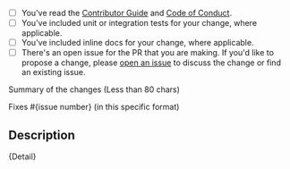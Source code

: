 <!-- Thank you for submitting a pull request to our repo. -->

<!-- Please do NOT submit PRs for features in newer versions of Lucene. We should keep the target version consistent across our repository to make the upgrade process to newer versions of Lucene go smoothly. -->

<!-- If this is your first PR in the Lucene.NET repo, please run through the checklist
below to ensure a smooth review and merge process for your PR. -->

- [ ] You've read the [Contributor Guide](../CONTRIBUTING.md) and [Code of Conduct](https://www.apache.org/foundation/policies/conduct.html).
- [ ] You've included unit or integration tests for your change, where applicable.
- [ ] You've included inline docs for your change, where applicable.
- [ ] There's an open issue for the PR that you are making. If you'd like to propose a change, please [open an issue](https://github.com/apache/lucenenet/issues/new/choose) to discuss the change or find an existing issue.

<!-- Once all that is done, you're ready to go. Open the PR with the content below. -->

Summary of the changes (Less than 80 chars)

Fixes #{issue number} (in this specific format)

## Description

{Detail}
